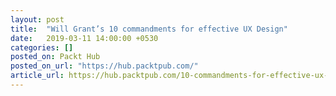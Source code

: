 ```yaml
---
layout: post
title:  "Will Grant’s 10 commandments for effective UX Design"
date:   2019-03-11 14:00:00 +0530
categories: []
posted_on: Packt Hub
posted_on_url: "https://hub.packtpub.com/"
article_url: https://hub.packtpub.com/10-commandments-for-effective-ux-design/
---
```

